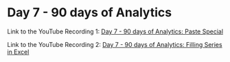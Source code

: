 
# Day 7 - 90 days of Analytics



Link to the YouTube Recording 1:
 [Day 7 - 90 days of Analytics: Paste Special]( https://www.youtube.com/watch?v=FT3q5qFVI34)

Link to the YouTube Recording 2:
 [Day 7 - 90 days of Analytics: Filling Series in Excel](https://www.youtube.com/watch?v=8epCWTNoGos)
